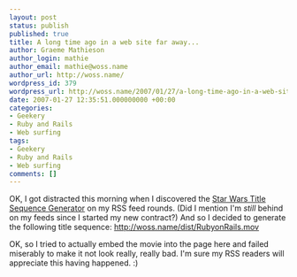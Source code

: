 ```yaml
---
layout: post
status: publish
published: true
title: A long time ago in a web site far away...
author: Graeme Mathieson
author_login: mathie
author_email: mathie@woss.name
author_url: http://woss.name/
wordpress_id: 379
wordpress_url: http://woss.name/2007/01/27/a-long-time-ago-in-a-web-site-far-away/
date: 2007-01-27 12:35:51.000000000 +00:00
categories:
- Geekery
- Ruby and Rails
- Web surfing
tags:
- Geekery
- Ruby and Rails
- Web surfing
comments: []
---
```

OK, I got distracted this morning when I discovered the [Star Wars Title Sequence Generator](http://alienryderflex.com/crawl/) on my RSS feed rounds.  (Did I mention I'm *still* behind on my feeds since I started my new contract?)  And so I decided to generate the following title sequence: <http://woss.name/dist/RubyonRails.mov>

OK, so I tried to actually embed the movie into the page here and failed miserably to make it not look really, really bad.  I'm sure my RSS readers will appreciate this having happened. :)

